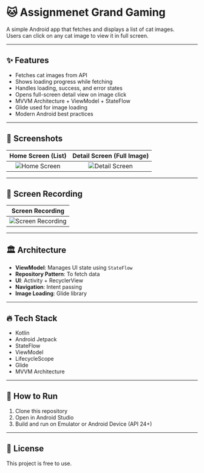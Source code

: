 # 🐱 Assignmenet Grand Gaming

A simple Android app that fetches and displays a list of cat images.  
Users can click on any cat image to view it in full screen.

---

## ✨ Features

- Fetches cat images from API
- Shows loading progress while fetching
- Handles loading, success, and error states
- Opens full-screen detail view on image click
- MVVM Architecture + ViewModel + StateFlow
- Glide used for image loading
- Modern Android best practices

---

## 📸 Screenshots

| Home Screen (List) | Detail Screen (Full Image) |
|:-------------------:|:---------------------------:|
| ![Home Screen](screenshots/home_screen.png) | ![Detail Screen](screenshots/detail_screen.png) |

---

## 🎥 Screen Recording

| Screen Recording |
|:----------------:|
| ![Screen Recording](screenshots/screen_recording.gif) |

---

## 🏛️ Architecture

- **ViewModel**: Manages UI state using `StateFlow`
- **Repository Pattern**: To fetch data
- **UI**: Activity + RecyclerView
- **Navigation**: Intent passing
- **Image Loading**: Glide library

---

## 🔥 Tech Stack

- Kotlin
- Android Jetpack
- StateFlow
- ViewModel
- LifecycleScope
- Glide
- MVVM Architecture

---

## 🚀 How to Run

1. Clone this repository
2. Open in Android Studio
3. Build and run on Emulator or Android Device (API 24+)

---

## 💃 License

This project is free to use.
